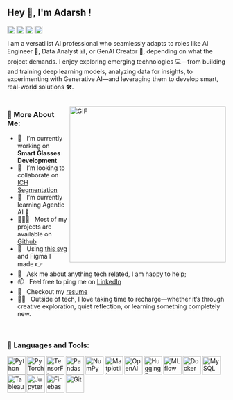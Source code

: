 ## Hey 👋, I'm Adarsh !
<a href='https://www.linkedin.com/in/adarsh80/'><img align='left' alt="linkedin" src="https://raw.githubusercontent.com/rahul-jha98/rahul-jha98/561d474902b59c7429ec22bb73e225696c27b202/assets/linkedin.svg" height='18px'/></a>
<a href='https://www.kaggle.com/akmishra809'><img alt="kaggle" src="https://raw.githubusercontent.com/rahul-jha98/rahul-jha98/561d474902b59c7429ec22bb73e225696c27b202/assets/kaggle.svg" height='18px'/></a>
<a href='https://x.com/Adarshmishra564'><img align='left' alt="twitter" src="https://img.icons8.com/color/512/twitterx--v2.png" height='18px'/></a>
<a href='https://leetcode.com/u/adarsh809/'><img align='left' alt="leetcode" src="https://cdn.iconscout.com/icon/free/png-256/free-leetcode-logo-icon-download-in-svg-png-gif-file-formats--technology-social-media-vol-4-pack-logos-icons-2944960.png" height='18px'/></a>



I am a versatilist AI professional who seamlessly adapts to roles like AI Engineer 🤖, Data Analyst 📊, or GenAI Creator 🧬, depending on what the project demands. I enjoy exploring emerging technologies 💻—from building and training deep learning models, analyzing data for insights, to experimenting with Generative AI—and leveraging them to develop smart, real-world solutions 🛠️.
<br/>
<br/>

<img align="right" alt="GIF" src="https://raw.githubusercontent.com/rahul-jha98/rahul-jha98/main/techstack.gif" width="360px"/>
  
### 🧐 More About Me:

- 🔭 &nbsp; I’m currently working on **Smart Glasses Development**
- 🤝 &nbsp; I’m looking to collaborate on [ICH Segmentation](https://github.com/Adarsh809/Few-Shot-Learning-for-ICH-Segmentation-CGNet/tree/main)
- 🌱 &nbsp; I’m currently learning Agentic AI 🚀
- 👨🏻‍💻 &nbsp; Most of my projects are available on [Github](https://github.com/Adarsh809?tab=repositories)
- 🎨 &nbsp; Using [this svg](https://storyset.com/illustration/javascript-frameworks/amico) and Figma I made 👉
- 💬 &nbsp; Ask me about anything tech related, I am happy to help;
- 📫 &nbsp; Feel free to ping me on [LinkedIn](https://www.linkedin.com/in/adarsh80/)
- 📝 &nbsp; Checkout my [resume](Link)
- 🧘‍♂️ &nbsp; Outside of tech, I love taking time to recharge—whether it’s through creative exploration, quiet reflection, or learning something completely new.
<br>

### 🔨 Languages and Tools:

<div style="display: flex; flex-wrap: wrap; align-items: center;">

<!-- Core Languages & ML Frameworks -->
<a href="https://www.python.org" target="_blank">
  <img src="https://raw.githubusercontent.com/rahul-jha98/github_readme_icons/main/language_and_tools/square/python/python.svg" alt="Python" height="42px" align="left">
</a>
<a href="https://pytorch.org/" target="_blank">
  <img src="https://raw.githubusercontent.com/rahul-jha98/github_readme_icons/main/language_and_tools/square/pytorch/pytorch.svg" alt="PyTorch" height="42px" align="left">
</a>
<a href="https://www.tensorflow.org" target="_blank">
  <img src="https://raw.githubusercontent.com/rahul-jha98/github_readme_icons/main/language_and_tools/square/tensorflow/tensorflow.svg" alt="TensorFlow" height="42px" align="left">
</a>
<a href="https://pandas.pydata.org/" target="_blank">
  <img src="https://encrypted-tbn0.gstatic.com/images?q=tbn:ANd9GcTCpCB6Du8H6Lrm5WIbDcdW59uqoSiL-eeTlw&s" alt="Pandas" height="42px" align="left">
</a>
<a href="https://numpy.org/" target="_blank">
  <img src="https://www.svgrepo.com/show/354127/numpy.svg" alt="NumPy" height="42px" align="left">
</a>
<a href="https://matplotlib.org/" target="_blank">
  <img src="https://upload.wikimedia.org/wikipedia/commons/8/84/Matplotlib_icon.svg" alt="Matplotlib" height="42px" align="left">
</a>

<!-- GenAI Tools -->
<a href="https://platform.openai.com/" target="_blank">
  <img src="https://img.icons8.com/m_rounded/512/FFFFFF/chatgpt.png" alt="OpenAI" height="42px" align="left">
</a>
<a href="https://huggingface.co/" target="_blank">
  <img src="https://huggingface.co/datasets/huggingface/brand-assets/resolve/main/hf-logo-pirate.png" alt="Hugging Face" height="42px" align="left">
</a>

<!-- MLOps -->
<a href="https://mlflow.org/" target="_blank">
  <img src="https://images.chainguard.dev/logos/mlflow.svg" alt="MLflow" height="42px" align="left">
</a>
<a href="https://www.docker.com/" target="_blank">
  <img src="https://raw.githubusercontent.com/rahul-jha98/github_readme_icons/main/language_and_tools/square/docker/docker.svg" alt="Docker" height="42px" align="left">
</a>

<!-- Data Analytics -->
<a href="https://www.mysql.com/" target="_blank">
  <img src="https://www.svgviewer.dev/static-svgs/414647/mysql.svg" alt="MySQL" height="42px" align="left">
</a>
<a href="https://www.tableau.com/" target="_blank">
  <img src="https://img.icons8.com/ios7/600/FFFFFF/tableau-software.png" alt="Tableau" height="42px" align="left">
</a>

<!-- Dev & UI Tools -->
<a href="https://jupyter.org/" target="_blank">
  <img src="https://img.icons8.com/ios_filled/512/FFFFFF/jupyter.png" alt="Jupyter" height="42px" align="left">
</a>
<a href="https://firebase.google.com/" target="_blank">
  <img src="https://raw.githubusercontent.com/rahul-jha98/github_readme_icons/main/language_and_tools/square/firebase/firebase.svg" alt="Firebase" height="42px" align="left">
</a>
<a href="https://git-scm.com/" target="_blank">
  <img src="https://raw.githubusercontent.com/rahul-jha98/github_readme_icons/main/language_and_tools/square/git-scm/git-scm.svg" alt="Git" height="42px" align="left">
</a>

</div>

<br>
<!-- 
### 📊 Github Stats
<a href='https://github.com/rahul-jha98/github-stats-transparent'>
  
![Stats Overview](https://raw.githubusercontent.com/rahul-jha98/github-stats-transparent/output/generated/overview.svg)
![Most Used Languages](https://raw.githubusercontent.com/rahul-jha98/github-stats-transparent/output/generated/languages.svg)

</a>

<br>

### 🛠️ My Projects
<a href="https://rahul-jha98.github.io/Artistify.ai/" target="_blank"> <img alt="artistify" src="./projects/artistify.svg" height="68" align="left"> </a>
<a href="https://rahul-jha98.github.io/sheets-database/" target="_blank"> <img alt="sheetsdatabase" src="./projects/sheetsdatabase.svg"  height="68" align="left"> </a>
<a href="https://github.com/rahul-jha98/README_icons" target="_blank"> <img alt="readmeicons" src="./projects/readmeicons.svg" height="68" align="left"> </a>
<a href="https://thepasswordkeeper.netlify.app/" target="_blank"> <img alt="passwordkeeper" src="./projects/passwordkeeper.svg" height="68" align="left"> </a>
<a href="https://github.com/rahul-jha98/PasswordKeeper" target="_blank"> <img alt="oxytracker" src="./projects/oxytracker.svg" height="68" align="left"> </a>
<a href="https://wavelengths.netlify.app/" target="_blank"> <img alt="wavelength" src="./projects/wavelength.svg" height="68" align="left"> </a>

-->

